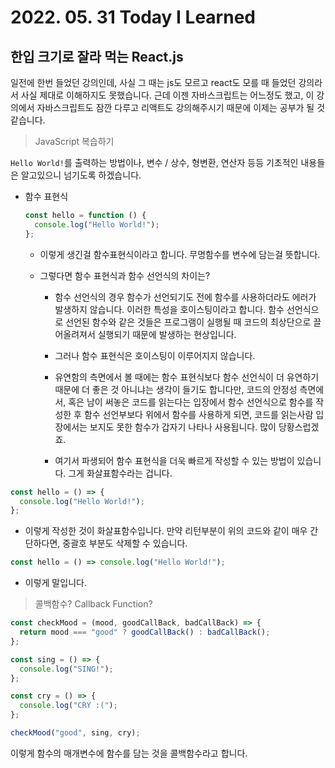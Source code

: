 # 2022. 05. 31 Today I Learned

## 한입 크기로 잘라 먹는 React.js

일전에 한번 들었던 강의인데, 사실 그 때는 js도 모르고 react도 모를 때 들었던 강의라서 사실 제대로 이해하지도 못했습니다. 근데 이젠 자바스크립트는 어느정도 했고, 이 강의에서 자바스크립트도 잠깐 다루고 리액트도 강의해주시기 때문에 이제는 공부가 될 것 같습니다.

> JavaScript 복습하기

`Hello World!`를 출력하는 방법이나, 변수 / 상수, 형변환, 연산자 등등 기초적인 내용들은 알고있으니 넘기도록 하겠습니다.

- 함수 표현식

  ```js
  const hello = function () {
    console.log("Hello World!");
  };
  ```

  - 이렇게 생긴걸 함수표현식이라고 합니다. 무명함수를 변수에 담는걸 뜻합니다.

  - 그렇다면 함수 표현식과 함수 선언식의 차이는?

    - 함수 선언식의 경우 함수가 선언되기도 전에 함수를 사용하더라도 에러가 발생하지 않습니다. 이러한 특성을 호이스팅이라고 합니다. 함수 선언식으로 선언된 함수와 같은 것들은 프로그램이 실행될 때 코드의 최상단으로 끌어올려져서 실행되기 때문에 발생하는 현상입니다.

    - 그러나 함수 표현식은 호이스팅이 이루어지지 않습니다.

    - 유연함의 측면에서 볼 때에는 함수 표현식보다 함수 선언식이 더 유연하기 때문에 더 좋은 것 아니냐는 생각이 들기도 합니다만, 코드의 안정성 측면에서, 혹은 남이 써놓은 코드를 읽는다는 입장에서 함수 선언식으로 함수를 작성한 후 함수 선언부보다 위에서 함수를 사용하게 되면, 코드를 읽는사람 입장에서는 보지도 못한 함수가 갑자기 나타나 사용됩니다. 많이 당황스럽겠죠.

    - 여기서 파생되어 함수 표현식을 더욱 빠르게 작성할 수 있는 방법이 있습니다. 그게 화살표함수라는 겁니다.

```js
const hello = () => {
  console.log("Hello World!");
};
```

- 이렇게 작성한 것이 화살표함수입니다. 만약 리턴부분이 위의 코드와 같이 매우 간단하다면, 중괄호 부분도 삭제할 수 있습니다.

```js
const hello = () => console.log("Hello World!");
```

- 이렇게 말입니다.

> 콜백함수? Callback Function?

```js
const checkMood = (mood, goodCallBack, badCallBack) => {
  return mood === "good" ? goodCallBack() : badCallBack();
};

const sing = () => {
  console.log("SING!");
};

const cry = () => {
  console.log("CRY :(");
};

checkMood("good", sing, cry);
```

이렇게 함수의 매개변수에 함수를 담는 것을 콜백함수라고 합니다.
